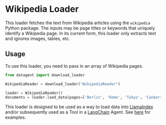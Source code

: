 # Wikipedia Loader

This loader fetches the text from Wikipedia articles using the `wikipedia` Python package. The inputs may be page titles or keywords that uniquely identify a Wikipedia page. In its current form, this loader only extracts text and ignores images, tables, etc.

## Usage

To use this loader, you need to pass in an array of Wikipedia pages.

```python
from dotagent import download_loader

WikipediaReader = download_loader("WikipediaReader")

loader = WikipediaReader()
documents = loader.load_data(pages=['Berlin', 'Rome', 'Tokyo', 'Canberra', 'Santiago'])
```

This loader is designed to be used as a way to load data into [LlamaIndex](https://github.com/jerryjliu/gpt_index/tree/main/gpt_index) and/or subsequently used as a Tool in a [LangChain](https://github.com/hwchase17/langchain) Agent. See [here](https://github.com/emptycrown/llama-hub/tree/main) for examples.
